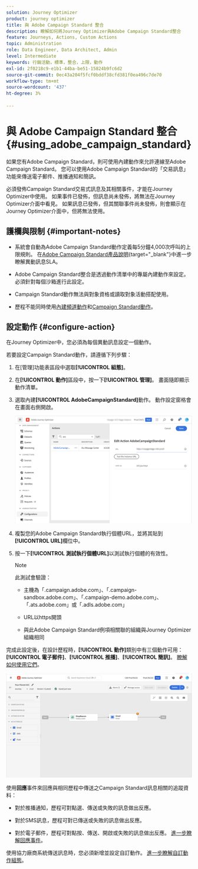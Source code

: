 ```yaml
---
solution: Journey Optimizer
product: journey optimizer
title: 與 Adobe Campaign Standard 整合
description: 瞭解如何將Journey Optimizer與Adobe Campaign Standard整合
feature: Journeys, Actions, Custom Actions
topic: Administration
role: Data Engineer, Data Architect, Admin
level: Intermediate
keywords: 行銷活動，標準，整合，上限，動作
exl-id: 2f0218c9-e1b1-44ba-be51-15824b9fc6d2
source-git-commit: 0ec43a204f5fcf0bddf38cfd381f0ea496c7de70
workflow-type: tm+mt
source-wordcount: '437'
ht-degree: 3%

---
```


# 與 Adobe Campaign Standard 整合 {#using_adobe_campaign_standard}

如果您有Adobe Campaign Standard，則可使用內建動作來允許連線至Adobe Campaign Standard。 您可以使用Adobe Campaign Standard的「交易訊息」功能來傳送電子郵件、推播通知和簡訊。

必須發佈Campaign Standard交易式訊息及其相關事件，才能在Journey Optimizer中使用。 如果事件已發佈，但訊息尚未發佈，將無法在Journey Optimizer介面中看見。 如果訊息已發佈，但其關聯事件尚未發佈，則會顯示在Journey Optimizer介面中，但將無法使用。

## 護欄與限制 {#important-notes}

* 系統會自動為Adobe Campaign Standard動作定義每5分鐘4,000次呼叫的上限規則。 在[Adobe Campaign Standard產品說明](https://helpx.adobe.com/tw/legal/product-descriptions/campaign-standard.html){target="_blank"}中進一步瞭解異動訊息SLA。

* Adobe Campaign Standard整合是透過動作清單中的專屬內建動作來設定。 必須針對每個沙箱進行此設定。

* Campaign Standard動作無法與對象資格或讀取對象活動搭配使用。

* 歷程不能同時使用[內建頻道動作](../building-journeys/journeys-message.md)和[Campaign Standard動作](../building-journeys/using-adobe-campaign-standard.md)。

## 設定動作 {#configure-action}

在Journey Optimizer中，您必須為每個異動訊息設定一個動作。

若要設定Campaign Standard動作，請遵循下列步驟：

1. 在[管理]功能表區段中選取&#x200B;**[!UICONTROL 組態]**。

1. 在&#x200B;**[!UICONTROL 動作]**&#x200B;區段中，按一下&#x200B;**[!UICONTROL 管理]**。 畫面隨即顯示動作清單。

1. 選取內建&#x200B;**[!UICONTROL AdobeCampaignStandard]**&#x200B;動作。 動作設定窗格會在畫面右側開啟。

   ![](assets/actioncampaign.png)

1. 複製您的Adobe Campaign Standard執行個體URL，並將其貼到&#x200B;**[!UICONTROL URL]**&#x200B;欄位中。

1. 按一下&#x200B;**[!UICONTROL 測試執行個體URL]**&#x200B;以測試執行個體的有效性。

   >[!NOTE]
   >
   >此測試會驗證：
   >
   >* 主機為「.campaign.adobe.com」、「.campaign-sandbox.adobe.com」、「.campaign-demo.adobe.com」、「.ats.adobe.com」或「.adls.adobe.com」
   >
   >* URL以https開頭
   >
   >* 與此Adobe Campaign Standard例項相關聯的組織與Journey Optimizer組織相同

完成此設定後，在設計歷程時，**[!UICONTROL 動作]**&#x200B;類別中有三個動作可用： **[!UICONTROL 電子郵件]**、**[!UICONTROL 推播]**、**[!UICONTROL 簡訊]**。 [瞭解如何使用它們](../building-journeys/using-adobe-campaign-standard.md)。

![](assets/journey58.png)

使用&#x200B;**回應**&#x200B;事件來回應與相同歷程中傳送之Campaign Standard訊息相關的追蹤資料：

* 對於推播通知，歷程可對點選、傳送或失敗的訊息做出反應。

* 對於SMS訊息，歷程可對已傳送或失敗的訊息做出反應。

* 對於電子郵件，歷程可對點按、傳送、開啟或失敗的訊息做出反應。 [進一步瞭解回應事件](../building-journeys/reaction-events.md)。

使用協力廠商系統傳送訊息時，您必須新增並設定自訂動作。 [進一步瞭解自訂動作組態](../action/about-custom-action-configuration.md)。